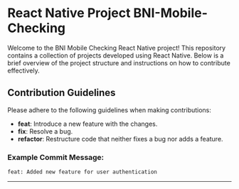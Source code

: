 
# React Native Project BNI-Mobile-Checking

Welcome to the BNI Mobile Checking React Native project! This repository contains a collection of projects developed using React Native. Below is a brief overview of the project structure and instructions on how to contribute effectively.

## Contribution Guidelines

Please adhere to the following guidelines when making contributions:

- **feat**: Introduce a new feature with the changes.
- **fix**: Resolve a bug.
- **refactor**: Restructure code that neither fixes a bug nor adds a feature.

### Example Commit Message:

```
feat: Added new feature for user authentication
```

---
